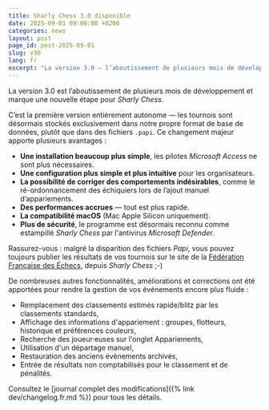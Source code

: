 ```yaml
---
title: Sharly Chess 3.0 disponible
date: 2025-09-01 09:00:00 +0200
categories: news
layout: post
page_id: post-2025-09-01
slug: v30
lang: fr
excerpt: "La version 3.0 — l’aboutissement de plusieurs mois de développement — apporte l’autonomie complète vis-à-vis du format .papi, la compatibilité macOS, une configuration simplifiée et de nettes améliorations de performances."
---
```


La version 3.0 est l’aboutissement de plusieurs mois de développement et marque une nouvelle étape pour _Sharly Chess_.

C’est la première version entièrement autonome — les tournois sont désormais stockés exclusivement dans notre propre format de base de données, plutôt que dans des fichiers `.papi`.
Ce changement majeur apporte plusieurs avantages :

- **Une installation beaucoup plus simple**, les pilotes _Microsoft Access_ ne sont plus nécessaires.
- **Une configuration plus simple et plus intuitive** pour les organisateurs.
- **La possibilité de corriger des comportements indésirables**, comme le ré-ordonnancement des échiquiers lors de l’ajout manuel d’appariements.
- **Des performances accrues** — tout est plus rapide.
- **La compatibilité macOS** (Mac Apple Silicon uniquement).
- **Plus de sécurité**, le programme est désormais reconnu comme estampillé _Sharly Chess_ par l'antivirus _Microsoft Defender_. 

Rassurez-vous : malgré la disparition des fichiers _Papi_, vous pouvez toujours publier les résultats de vos tournois sur le site de la [Fédération Française des Échecs](https://www.echecs.asso.fr), depuis _Sharly Chess_ ;-)

De nombreuses autres fonctionnalités, améliorations et corrections ont été apportées pour rendre la gestion de vos événements encore plus fluide :

- Remplacement des classements estimés rapide/blitz par les classements standards,
- Affichage des informations d'appariement : groupes, flotteurs, historique et préférences couleurs,
- Recherche des joueur·euses sur l'onglet Appariements,
- Utilisation d'un départage manuel,
- Restauration des anciens évènements archivés,
- Entrée de résultats non comptabilisés pour le classement et de pénalités.

Consultez le [journal complet des modifications]({% link dev/changelog.fr.md %}) pour tous les détails.
